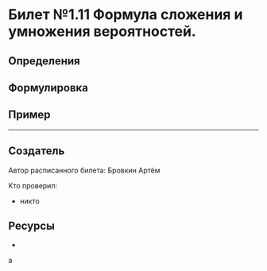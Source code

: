 # Билет №1.11 Формула сложения и умножения вероятностей.

## Определения

## Формулировка



## Пример


---
## Создатель

Автор расписанного билета: Бровкин Артём

Кто проверил:
- никто

## Ресурсы
- 
а
